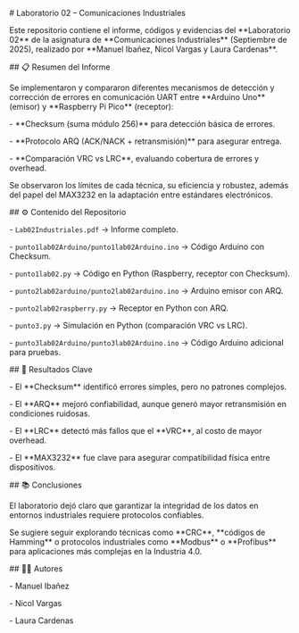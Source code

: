 \# Laboratorio 02 – Comunicaciones Industriales



Este repositorio contiene el informe, códigos y evidencias del \*\*Laboratorio 02\*\* de la asignatura de \*\*Comunicaciones Industriales\*\* (Septiembre de 2025), realizado por \*\*Manuel Ibañez, Nicol Vargas y Laura Cardenas\*\*.



\## 📋 Resumen del Informe

Se implementaron y compararon diferentes mecanismos de detección y corrección de errores en comunicación UART entre \*\*Arduino Uno\*\* (emisor) y \*\*Raspberry Pi Pico\*\* (receptor):



\- \*\*Checksum (suma módulo 256)\*\* para detección básica de errores.  

\- \*\*Protocolo ARQ (ACK/NACK + retransmisión)\*\* para asegurar entrega.  

\- \*\*Comparación VRC vs LRC\*\*, evaluando cobertura de errores y overhead.  



Se observaron los límites de cada técnica, su eficiencia y robustez, además del papel del MAX3232 en la adaptación entre estándares electrónicos.



\## ⚙️ Contenido del Repositorio

\- `Lab02Industriales.pdf` → Informe completo.  

\- `punto1lab02Arduino/punto1lab02Arduino.ino` → Código Arduino con Checksum.  

\- `punto1lab02.py` → Código en Python (Raspberry, receptor con Checksum).  

\- `punto2lab02arduino/punto2lab02arduino.ino` → Arduino emisor con ARQ.  

\- `punto2lab02raspberry.py` → Receptor en Python con ARQ.  

\- `punto3.py` → Simulación en Python (comparación VRC vs LRC).  

\- `punto3lab02Arduino/punto3lab02Arduino.ino` → Código Arduino adicional para pruebas.  



\## 🧪 Resultados Clave

\- El \*\*Checksum\*\* identificó errores simples, pero no patrones complejos.  

\- El \*\*ARQ\*\* mejoró confiabilidad, aunque generó mayor retransmisión en condiciones ruidosas.  

\- El \*\*LRC\*\* detectó más fallos que el \*\*VRC\*\*, al costo de mayor overhead.  

\- El \*\*MAX3232\*\* fue clave para asegurar compatibilidad física entre dispositivos.  



\## 📚 Conclusiones

El laboratorio dejó claro que garantizar la integridad de los datos en entornos industriales requiere protocolos confiables.  

Se sugiere seguir explorando técnicas como \*\*CRC\*\*, \*\*códigos de Hamming\*\* o protocolos industriales como \*\*Modbus\*\* o \*\*Profibus\*\* para aplicaciones más complejas en la Industria 4.0.



\## 👩‍💻 Autores

\- Manuel Ibañez  

\- Nicol Vargas  

\- Laura Cardenas



